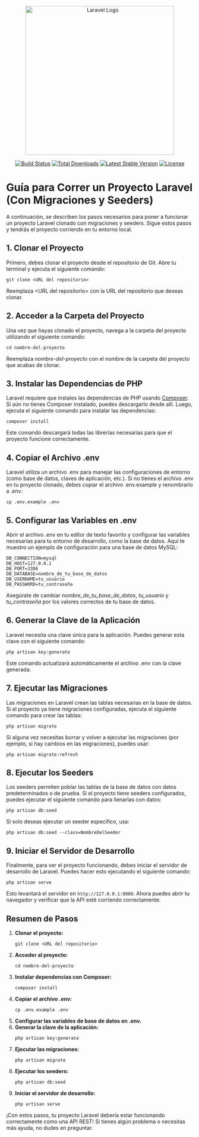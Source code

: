 <p align="center"><a href="https://laravel.com" target="_blank"><img src="https://raw.githubusercontent.com/laravel/art/master/logo-lockup/5%20SVG/2%20CMYK/1%20Full%20Color/laravel-logolockup-cmyk-red.svg" width="400" alt="Laravel Logo"></a></p>

<p align="center">
<a href="https://github.com/laravel/framework/actions"><img src="https://github.com/laravel/framework/workflows/tests/badge.svg" alt="Build Status"></a>
<a href="https://packagist.org/packages/laravel/framework"><img src="https://img.shields.io/packagist/dt/laravel/framework" alt="Total Downloads"></a>
<a href="https://packagist.org/packages/laravel/framework"><img src="https://img.shields.io/packagist/v/laravel/framework" alt="Latest Stable Version"></a>
<a href="https://packagist.org/packages/laravel/framework"><img src="https://img.shields.io/packagist/l/laravel/framework" alt="License"></a>
</p>

<h1>Guía para Correr un Proyecto Laravel (Con Migraciones y Seeders)</h1>

<p>A continuación, se describen los pasos necesarios para poner a funcionar un proyecto Laravel clonado con migraciones y seeders. Sigue estos pasos y tendrás el proyecto corriendo en tu entorno local.</p>

<h2>1. Clonar el Proyecto</h2>
<p>Primero, debes clonar el proyecto desde el repositorio de Git. Abre tu terminal y ejecuta el siguiente comando:</p>

<pre><code>git clone &lt;URL del repositorio&gt;</code></pre>

<p>Reemplaza &lt;URL del repositorio&gt; con la URL del repositorio que deseas clonar.</p>

<h2>2. Acceder a la Carpeta del Proyecto</h2>
<p>Una vez que hayas clonado el proyecto, navega a la carpeta del proyecto utilizando el siguiente comando:</p>

<pre><code>cd nombre-del-proyecto</code></pre>

<p>Reemplaza <i>nombre-del-proyecto</i> con el nombre de la carpeta del proyecto que acabas de clonar.</p>

<h2>3. Instalar las Dependencias de PHP</h2>
<p>Laravel requiere que instales las dependencias de PHP usando <a href="https://getcomposer.org/" target="_blank">Composer</a>. Si aún no tienes Composer instalado, puedes descargarlo desde allí. Luego, ejecuta el siguiente comando para instalar las dependencias:</p>

<pre><code>composer install</code></pre>

<p>Este comando descargará todas las librerías necesarias para que el proyecto funcione correctamente.</p>

<h2>4. Copiar el Archivo .env</h2>
<p>Laravel utiliza un archivo .env para manejar las configuraciones de entorno (como base de datos, claves de aplicación, etc.). Si no tienes el archivo .env en tu proyecto clonado, debes copiar el archivo .env.example y renombrarlo a .env:</p>

<pre><code>cp .env.example .env</code></pre>

<h2>5. Configurar las Variables en .env</h2>
<p>Abrir el archivo .env en tu editor de texto favorito y configurar las variables necesarias para tu entorno de desarrollo, como la base de datos. Aquí te muestro un ejemplo de configuración para una base de datos MySQL:</p>

<pre><code>DB_CONNECTION=mysql
DB_HOST=127.0.0.1
DB_PORT=3306
DB_DATABASE=nombre_de_tu_base_de_datos
DB_USERNAME=tu_usuario
DB_PASSWORD=tu_contraseña</code></pre>

<p>Asegúrate de cambiar <i>nombre_de_tu_base_de_datos</i>, <i>tu_usuario</i> y <i>tu_contraseña</i> por los valores correctos de tu base de datos.</p>

<h2>6. Generar la Clave de la Aplicación</h2>
<p>Laravel necesita una clave única para la aplicación. Puedes generar esta clave con el siguiente comando:</p>

<pre><code>php artisan key:generate</code></pre>

<p>Este comando actualizará automáticamente el archivo .env con la clave generada.</p>

<h2>7. Ejecutar las Migraciones</h2>
<p>Las migraciones en Laravel crean las tablas necesarias en la base de datos. Si el proyecto ya tiene migraciones configuradas, ejecuta el siguiente comando para crear las tablas:</p>

<pre><code>php artisan migrate</code></pre>

<p>Si alguna vez necesitas borrar y volver a ejecutar las migraciones (por ejemplo, si hay cambios en las migraciones), puedes usar:</p>

<pre><code>php artisan migrate:refresh</code></pre>

<h2>8. Ejecutar los Seeders</h2>
<p>Los seeders permiten poblar las tablas de la base de datos con datos predeterminados o de prueba. Si el proyecto tiene seeders configurados, puedes ejecutar el siguiente comando para llenarlas con datos:</p>

<pre><code>php artisan db:seed</code></pre>

<p>Si solo deseas ejecutar un seeder específico, usa:</p>

<pre><code>php artisan db:seed --class=NombreDelSeeder</code></pre>

<h2>9. Iniciar el Servidor de Desarrollo</h2>
<p>Finalmente, para ver el proyecto funcionando, debes iniciar el servidor de desarrollo de Laravel. Puedes hacer esto ejecutando el siguiente comando:</p>

<pre><code>php artisan serve</code></pre>

<p>Esto levantará el servidor en <code>http://127.0.0.1:8000</code>. Ahora puedes abrir tu navegador y verificar que la API esté corriendo correctamente.</p>

<h2>Resumen de Pasos</h2>

<ol>
  <li><strong>Clonar el proyecto:</strong><br>
    <pre><code>git clone &lt;URL del repositorio&gt;</code></pre>
  </li>
  <li><strong>Acceder al proyecto:</strong><br>
    <pre><code>cd nombre-del-proyecto</code></pre>
  </li>
  <li><strong>Instalar dependencias con Composer:</strong><br>
    <pre><code>composer install</code></pre>
  </li>
  <li><strong>Copiar el archivo .env:</strong><br>
    <pre><code>cp .env.example .env</code></pre>
  </li>
  <li><strong>Configurar las variables de base de datos en .env.</strong></li>
  <li><strong>Generar la clave de la aplicación:</strong><br>
    <pre><code>php artisan key:generate</code></pre>
  </li>
  <li><strong>Ejecutar las migraciones:</strong><br>
    <pre><code>php artisan migrate</code></pre>
  </li>
  <li><strong>Ejecutar los seeders:</strong><br>
    <pre><code>php artisan db:seed</code></pre>
  </li>
  <li><strong>Iniciar el servidor de desarrollo:</strong><br>
    <pre><code>php artisan serve</code></pre>
  </li>
</ol>

<p>¡Con estos pasos, tu proyecto Laravel debería estar funcionando correctamente como una API REST! Si tienes algún problema o necesitas más ayuda, no dudes en preguntar.</p>
